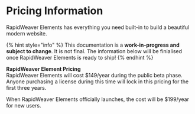 # Pricing Information

RapidWeaver Elements has everything you need built-in to build a beautiful modern website.

{% hint style="info" %}
This documentation is a **work-in-progress and subject to change**. It is not final. The information below will be finialised once RapidWeaver Elements is ready to ship!
{% endhint %}

**RapidWeaver Element Pricing**\
RapidWeaver Elements will cost $149/year during the public beta phase. Anyone purchasing a license during this time will lock in this pricing for the first three years.

When RapidWeaver Elements officially launches, the cost will be $199/year for new users.



